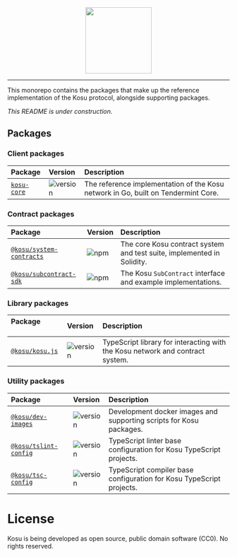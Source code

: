 <center>
    <img src="https://storage.googleapis.com/kosu-general-storage/kosu_logo.png" width="150px" >
</center>

---

This monorepo contains the packages that make up the reference implementation of the Kosu protocol, alongside supporting packages.

_This README is under construction._

## Packages

### Client packages

| Package                           | Version                                                          | Description                                                                       |
| :-------------------------------- | :--------------------------------------------------------------- | :-------------------------------------------------------------------------------- |
| [`kosu-core`](./packages/go-kosu) | ![version](https://img.shields.io/badge/version-0.0.0-green.svg) | The reference implementation of the Kosu network in Go, built on Tendermint Core. |

### Contract packages

| Package &nbsp; &nbsp; &nbsp; &nbsp; &nbsp; &nbsp;            | Version                                                        | Description                                                            |
| :----------------------------------------------------------- | :------------------------------------------------------------- | :--------------------------------------------------------------------- |
| [`@kosu/system-contracts`](./packages/kosu-system-contracts) | ![npm](https://img.shields.io/npm/v/@kosu/subcontract-sdk.svg) | The core Kosu contract system and test suite, implemented in Solidity. |
| [`@kosu/subcontract-sdk`](./packages/kosu-sdk-contracts)     | ![npm](https://img.shields.io/npm/v/@kosu/subcontract-sdk.svg) | The Kosu `SubContract` interface and example implementations.          |

### Library packages

| Package &nbsp; &nbsp; &nbsp; &nbsp; &nbsp; &nbsp; | Version                                                       | Description                                                                   |
| :------------------------------------------------ | :------------------------------------------------------------ | :---------------------------------------------------------------------------- |
| [`@kosu/kosu.js`](./packages/kosu.js)             | ![version](https://img.shields.io/badge/npm-v0.1.0-green.svg) | TypeScript library for interacting with the Kosu network and contract system. |

### Utility packages

| Package &nbsp; &nbsp; &nbsp; &nbsp; &nbsp; &nbsp; | Version                                                       | Description                                                          |
| :------------------------------------------------ | :------------------------------------------------------------ | :------------------------------------------------------------------- |
| [`@kosu/dev-images`](./packages/dev-images)       | ![version](https://img.shields.io/badge/npm-v0.0.1-green.svg) | Development docker images and supporting scripts for Kosu packages.  |
| [`@kosu/tslint-config`](./packages/tslint-config) | ![version](https://img.shields.io/badge/npm-v0.0.2-green.svg) | TypeScript linter base configuration for Kosu TypeScript projects.   |
| [`@kosu/tsc-config`](./packages/tsc-config)       | ![version](https://img.shields.io/badge/npm-v0.0.1-green.svg) | TypeScript compiler base configuration for Kosu TypeScript projects. |

# License

Kosu is being developed as open source, public domain software (CC0). No rights reserved.
